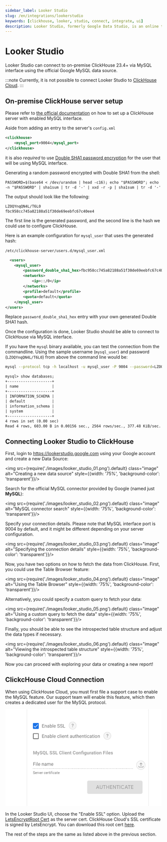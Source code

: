 ```yaml
---
sidebar_label: Looker Studio
slug: /en/integrations/lookerstudio
keywords: [clickhouse, looker, studio, connect, integrate, ui]
description: Looker Studio, formerly Google Data Studio, is an online tool for converting data into customizable informative reports and dashboards.
---
```


# Looker Studio

Looker Studio can connect to on-premise ClickHouse 23.4+ via MySQL interface using the official Google MySQL data source.

:::note
Currently, it is not possible to connect Looker Studio to [ClickHouse Cloud](https://clickhouse.com/cloud).
:::

## On-premise ClickHouse server setup

Please refer to [the official documentation](https://clickhouse.com/docs/en/interfaces/mysql) 
on how to set up a ClickHouse server with enabled MySQL interface.

Aside from adding an entry to the server's `config.xml`

```xml
<clickhouse>
    <mysql_port>9004</mysql_port>
</clickhouse>
```

it is also _required_ to use 
[Double SHA1 password encryption](https://clickhouse.com/docs/en/operations/settings/settings-users#user-namepassword) 
for the user that will be using MySQL interface. 

Generating a random password encrypted with Double SHA1 from the shell:

```shell
PASSWORD=$(base64 < /dev/urandom | head -c16); echo "$PASSWORD"; echo -n "$PASSWORD" | sha1sum | tr -d '-' | xxd -r -p | sha1sum | tr -d '-'
```

The output should look like the following:

```
LZOQYnqQN4L/T6L0
fbc958cc745a82188a51f30de69eebfc67c40ee4
```

The first line is the generated password, and the second line is the hash we could use to configure ClickHouse.

Here is an example configuration for `mysql_user` that uses the generated hash:

`/etc/clickhouse-server/users.d/mysql_user.xml`

```xml
  <users>
    <mysql_user>
        <password_double_sha1_hex>fbc958cc745a82188a51f30de69eebfc67c40ee4</password_double_sha1_hex>
        <networks>
            <ip>::/0</ip>
        </networks>
        <profile>default</profile>
        <quota>default</quota>
    </mysql_user>
</users> 
```

Replace `password_double_sha1_hex` entry with your own generated Double SHA1 hash.

Once the configuration is done, Looker Studio should be able to connect to ClickHouse via MySQL interface. 

If you have the `mysql` binary available, you can test the connection from the commandline. 
Using the sample username (`mysql_user`) and password (`LZOQYnqQN4L/T6L0`) from above the command line would be:

```bash
mysql --protocol tcp -h localhost -u mysql_user -P 9004 --password=LZOQYnqQN4L/T6L0
```

```
mysql> show databases;
+--------------------+
| name               |
+--------------------+
| INFORMATION_SCHEMA |
| default            |
| information_schema |
| system             |
+--------------------+
4 rows in set (0.00 sec)
Read 4 rows, 603.00 B in 0.00156 sec., 2564 rows/sec., 377.48 KiB/sec.
```

## Connecting Looker Studio to ClickHouse

First, login to https://lookerstudio.google.com using your Google account and create a new Data Source:

<img src={require('./images/looker_studio_01.png').default} class="image" alt="Creating a new data source" style={{width: '75%', 'background-color': 'transparent'}}/>
<br/>

Search for the official MySQL connector provided by Google (named just **MySQL**):

<img src={require('./images/looker_studio_02.png').default} class="image" alt="MySQL connector search" style={{width: '75%', 'background-color': 'transparent'}}/>
<br/>

Specify your connection details. Please note that MySQL interface port is 9004 by default, 
and it might be different depending on your server configuration.

<img src={require('./images/looker_studio_03.png').default} class="image" alt="Specifying the connection details" style={{width: '75%', 'background-color': 'transparent'}}/>
<br/>

Now, you have two options on how to fetch the data from ClickHouse. First, you could use the Table Browser feature:

<img src={require('./images/looker_studio_04.png').default} class="image" alt="Using the Table Browser" style={{width: '75%', 'background-color': 'transparent'}}/>
<br/>

Alternatively, you could specify a custom query to fetch your data:

<img src={require('./images/looker_studio_05.png').default} class="image" alt="Using a custom query to fetch the data" style={{width: '75%', 'background-color': 'transparent'}}/>
<br/>

Finally, you should be able to see the introspected table structure and adjust the data types if necessary. 

<img src={require('./images/looker_studio_06.png').default} class="image" alt="Viewing the introspected table structure" style={{width: '75%', 'background-color': 'transparent'}}/>
<br/>

Now you can proceed with exploring your data or creating a new report! 

## ClickcHouse Cloud Connection

When using ClickHouse Cloud, you must first file a support case to enable the MySQL feature. Our support team will enable this feature, which then creates a dedicated user for the MySQL protocol.

![Looker Studio Cloud Connection](./images/looker-studio-mysql-cloud.png)

In the Looker Studio UI, choose the "Enable SSL" option. Upload the [LetsEncryptRoot Cert](https://letsencrypt.org/certificates/) as the server cert. ClickHouse Cloud's SSL certificate is signed by LetsEncrypt. You can download this root cert [here](https://letsencrypt.org/certs/isrgrootx1.pem).

The rest of the steps are the same as listed above in the previous section.
